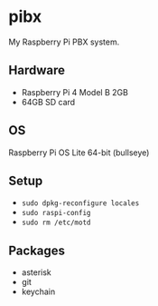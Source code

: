 # pibx

My Raspberry Pi PBX system.

## Hardware
- Raspberry Pi 4 Model B 2GB
- 64GB SD card

## OS
Raspberry Pi OS Lite 64-bit (bullseye)

## Setup
- `sudo dpkg-reconfigure locales`
- `sudo raspi-config`
- `sudo rm /etc/motd`

## Packages
- asterisk
- git
- keychain

